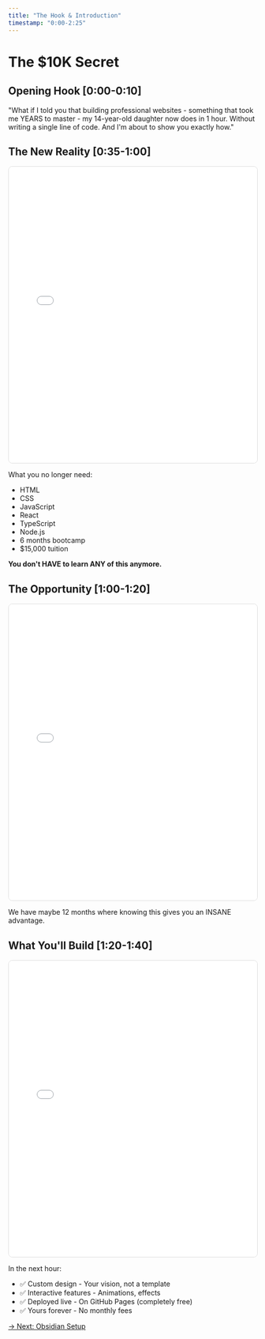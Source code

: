 ```yaml
---
title: "The Hook & Introduction"
timestamp: "0:00-2:25"
---
```


# The $10K Secret

## Opening Hook [0:00-0:10]
"What if I told you that building professional websites - something that took me YEARS to master - my 14-year-old daughter now does in 1 hour. Without writing a single line of code. And I'm about to show you exactly how."

## The New Reality [0:35-1:00]

<div style="width: 100%; height: 600px; border: 1px solid #ddd; border-radius: 8px; overflow: hidden;">
<iframe src="../../diagrams/viewer.html#KoJdwhj1PwVlHIsIixIRr" width="100%" height="100%" frameborder="0"></iframe>
</div>

What you no longer need:
- HTML
- CSS
- JavaScript
- React
- TypeScript
- Node.js
- 6 months bootcamp
- $15,000 tuition

**You don't HAVE to learn ANY of this anymore.**

## The Opportunity [1:00-1:20]

<div style="width: 100%; height: 600px; border: 1px solid #ddd; border-radius: 8px; overflow: hidden;">
<iframe src="../../diagrams/viewer.html#rVOSTdETPrlwu1WhoIxKN" width="100%" height="100%" frameborder="0"></iframe>
</div>

We have maybe 12 months where knowing this gives you an INSANE advantage.

## What You'll Build [1:20-1:40]

<div style="width: 100%; height: 600px; border: 1px solid #ddd; border-radius: 8px; overflow: hidden;">
<iframe src="../../diagrams/viewer.html#PEMM5ClHbU_L4mXxJZVbE" width="100%" height="100%" frameborder="0"></iframe>
</div>

In the next hour:
- ✅ Custom design - Your vision, not a template
- ✅ Interactive features - Animations, effects
- ✅ Deployed live - On GitHub Pages (completely free)
- ✅ Yours forever - No monthly fees

[→ Next: Obsidian Setup](01-obsidian-setup.md)